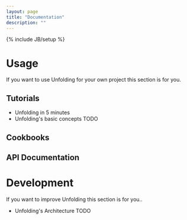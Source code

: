 ```yaml
---
layout: page
title: "Documentation"
description: ""
---
```

{% include JB/setup %}

# Usage
If you want to use Unfolding for your own project this section is for you.

## Tutorials
- Unfolding in 5 minutes
- Unfolding's basic concepts TODO

## Cookbooks

## API Documentation

# Development
If you want to improve Unfolding this section is for you..

- Unfolding's Architecture TODO
